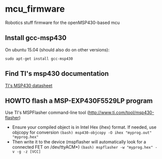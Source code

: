 # mcu_firmware
Robotics stuff firmware for the openMSP430-based mcu

## Install gcc-msp430
On ubuntu 15.04 (should also do on other versions):

    sudo apt-get install gcc-msp430

## Find TI's msp430 documentation
[TI's MSP430 datasheet](http://www.ti.com/lit/ug/slau049f/slau049f.pdf)

## HOWTO flash a MSP-EXP430F5529LP program

Use TI's MSPFlasher command-line tool (http://www.ti.com/tool/msp430-flasher)
* Ensure your compiled object is in Intel Hex (ihex) format. If needed, use objcopy for conversion
`(bash)
msp430-objcopy -O ihex "myprog.out" "myprog.hex"
`
* Then write it to the device (mspflasher will automatically look for a connected FET on /dev/ttyACM*)
`(bash)
mspflasher -w "myprog.hex" -v -g -z [VCC]
`
